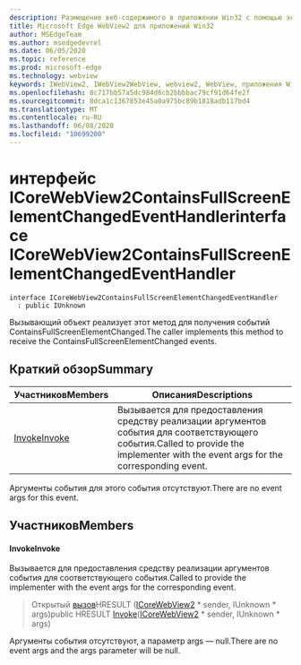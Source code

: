 ```yaml
---
description: Размещение веб-содержимого в приложении Win32 с помощью элемента управления Microsoft Edge WebView2
title: Microsoft Edge WebView2 для приложений Win32
author: MSEdgeTeam
ms.author: msedgedevrel
ms.date: 06/05/2020
ms.topic: reference
ms.prod: microsoft-edge
ms.technology: webview
keywords: IWebView2, IWebView2WebView, webview2, WebView, приложения Win32, Win32, EDGE, ICoreWebView2, ICoreWebView2Controller, элемент управления "веб-браузер", HTML Edge
ms.openlocfilehash: 8c717bb57a5dc984d6cb2bbbbac79cf91d64fe2f
ms.sourcegitcommit: 8dca1c1367853e45a0a975bc89b1818adb117bd4
ms.translationtype: MT
ms.contentlocale: ru-RU
ms.lasthandoff: 06/08/2020
ms.locfileid: "10699200"
---
```

# <span data-ttu-id="e6a53-104">интерфейс ICoreWebView2ContainsFullScreenElementChangedEventHandler</span><span class="sxs-lookup"><span data-stu-id="e6a53-104">interface ICoreWebView2ContainsFullScreenElementChangedEventHandler</span></span> 

```
interface ICoreWebView2ContainsFullScreenElementChangedEventHandler
  : public IUnknown
```

<span data-ttu-id="e6a53-105">Вызывающий объект реализует этот метод для получения событий ContainsFullScreenElementChanged.</span><span class="sxs-lookup"><span data-stu-id="e6a53-105">The caller implements this method to receive the ContainsFullScreenElementChanged events.</span></span>

## <span data-ttu-id="e6a53-106">Краткий обзор</span><span class="sxs-lookup"><span data-stu-id="e6a53-106">Summary</span></span>

 <span data-ttu-id="e6a53-107">Участников</span><span class="sxs-lookup"><span data-stu-id="e6a53-107">Members</span></span>                        | <span data-ttu-id="e6a53-108">Описания</span><span class="sxs-lookup"><span data-stu-id="e6a53-108">Descriptions</span></span>
--------------------------------|---------------------------------------------
[<span data-ttu-id="e6a53-109">Invoke</span><span class="sxs-lookup"><span data-stu-id="e6a53-109">Invoke</span></span>](#invoke) | <span data-ttu-id="e6a53-110">Вызывается для предоставления средству реализации аргументов события для соответствующего события.</span><span class="sxs-lookup"><span data-stu-id="e6a53-110">Called to provide the implementer with the event args for the corresponding event.</span></span>

<span data-ttu-id="e6a53-111">Аргументы события для этого события отсутствуют.</span><span class="sxs-lookup"><span data-stu-id="e6a53-111">There are no event args for this event.</span></span>

## <span data-ttu-id="e6a53-112">Участников</span><span class="sxs-lookup"><span data-stu-id="e6a53-112">Members</span></span>

#### <span data-ttu-id="e6a53-113">Invoke</span><span class="sxs-lookup"><span data-stu-id="e6a53-113">Invoke</span></span> 

<span data-ttu-id="e6a53-114">Вызывается для предоставления средству реализации аргументов события для соответствующего события.</span><span class="sxs-lookup"><span data-stu-id="e6a53-114">Called to provide the implementer with the event args for the corresponding event.</span></span>

> <span data-ttu-id="e6a53-115">Открытый [вызов](#invoke)HRESULT ([ICoreWebView2](icorewebview2.md) \* sender, IUnknown \* args)</span><span class="sxs-lookup"><span data-stu-id="e6a53-115">public HRESULT [Invoke](#invoke)([ICoreWebView2](icorewebview2.md) \* sender, IUnknown \* args)</span></span>

<span data-ttu-id="e6a53-116">Аргументы события отсутствуют, а параметр args — null.</span><span class="sxs-lookup"><span data-stu-id="e6a53-116">There are no event args and the args parameter will be null.</span></span>

